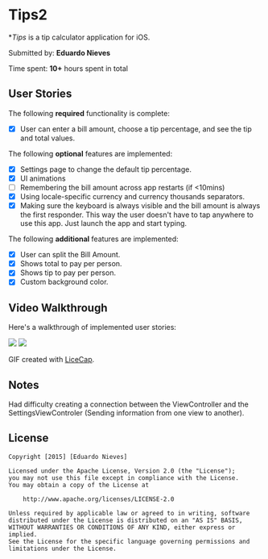 # Tips2

**Tips* is a tip calculator application for iOS.

Submitted by: **Eduardo Nieves**

Time spent: **10+** hours spent in total

## User Stories

The following **required** functionality is complete:
* [x] User can enter a bill amount, choose a tip percentage, and see the tip and total values.

The following **optional** features are implemented:
* [x] Settings page to change the default tip percentage.
* [x] UI animations
* [ ] Remembering the bill amount across app restarts (if <10mins)
* [x] Using locale-specific currency and currency thousands separators.
* [x] Making sure the keyboard is always visible and the bill amount is always the first responder. This way the user doesn't have to tap anywhere to use this app. Just launch the app and start typing.

The following **additional** features are implemented:

- [x] User can split the Bill Amount.
- [x] Shows total to pay per person.
- [x] Shows tip to pay per person.
- [x] Custom background color.

## Video Walkthrough 

Here's a walkthrough of implemented user stories:

<img src='http://i.imgur.com/yM0S1dx.gif'>

<img src='http://i.imgur.com/TncSDuE.gif'>

GIF created with [LiceCap](http://www.cockos.com/licecap/).

## Notes

  Had difficulty creating a connection between the ViewController and the SettingsViewControler (Sending information from one view to another).

## License

    Copyright [2015] [Eduardo Nieves]

    Licensed under the Apache License, Version 2.0 (the "License");
    you may not use this file except in compliance with the License.
    You may obtain a copy of the License at

        http://www.apache.org/licenses/LICENSE-2.0

    Unless required by applicable law or agreed to in writing, software
    distributed under the License is distributed on an "AS IS" BASIS,
    WITHOUT WARRANTIES OR CONDITIONS OF ANY KIND, either express or implied.
    See the License for the specific language governing permissions and
    limitations under the License.

